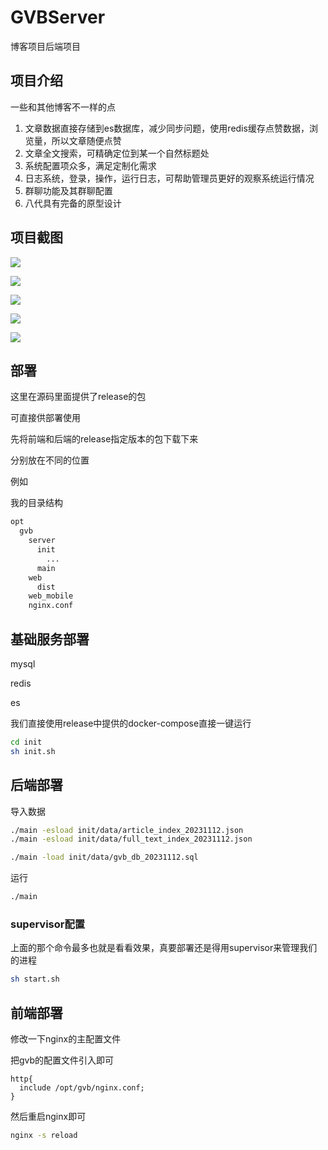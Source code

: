 # GVBServer 
博客项目后端项目


## 项目介绍

一些和其他博客不一样的点

1. 文章数据直接存储到es数据库，减少同步问题，使用redis缓存点赞数据，浏览量，所以文章随便点赞
2. 文章全文搜索，可精确定位到某一个自然标题处
3. 系统配置项众多，满足定制化需求
4. 日志系统，登录，操作，运行日志，可帮助管理员更好的观察系统运行情况
5. 群聊功能及其群聊配置
6. 八代具有完备的原型设计

## 项目截图

![](https://image.fengfengzhidao.com/pic/20231112144336.png)

![](https://image.fengfengzhidao.com/pic/20231112144425.png)

![](https://image.fengfengzhidao.com/pic/20231112144451.png)

![](https://image.fengfengzhidao.com/pic/20231112144510.png)

![](https://image.fengfengzhidao.com/pic/20231112144559.png)

## 部署


这里在源码里面提供了release的包

可直接供部署使用



先将前端和后端的release指定版本的包下载下来

分别放在不同的位置

例如

我的目录结构

```Bash
opt
  gvb
    server
      init
        ...
      main
    web
      dist
    web_mobile
    nginx.conf

```



## 基础服务部署

mysql

redis

es

我们直接使用release中提供的docker-compose直接一键运行

```Bash
cd init
sh init.sh
```





## 后端部署

导入数据

```Bash
./main -esload init/data/article_index_20231112.json
./main -esload init/data/full_text_index_20231112.json

./main -load init/data/gvb_db_20231112.sql
```



运行

```Bash
./main
```



### supervisor配置

上面的那个命令最多也就是看看效果，真要部署还是得用supervisor来管理我们的进程



```Bash
sh start.sh
```


## 前端部署



修改一下nginx的主配置文件

把gvb的配置文件引入即可

```nginx
http{
  include /opt/gvb/nginx.conf;
}
```


然后重启nginx即可

```Bash
nginx -s reload
```
